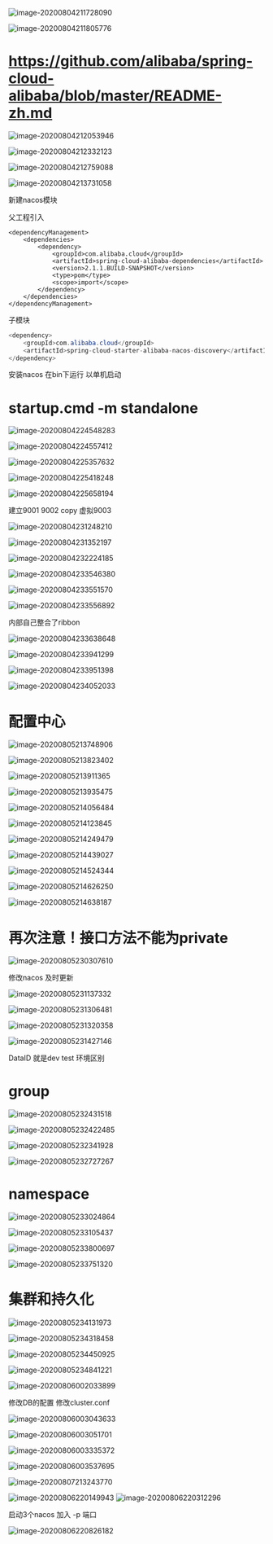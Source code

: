 ![image-20200804211728090](NACOS.assets/image-20200804211728090.png)

![image-20200804211805776](nacos.assets/image-20200804211805776.png)

# https://github.com/alibaba/spring-cloud-alibaba/blob/master/README-zh.md

![image-20200804212053946](nacos.assets/image-20200804212053946.png)

![image-20200804212332123](nacos.assets/image-20200804212332123.png)

![image-20200804212759088](nacos.assets/image-20200804212759088.png)

![image-20200804213731058](nacos.assets/image-20200804213731058.png)

新建nacos模块

父工程引入

```
<dependencyManagement>
    <dependencies>
        <dependency>
            <groupId>com.alibaba.cloud</groupId>
            <artifactId>spring-cloud-alibaba-dependencies</artifactId>
            <version>2.1.1.BUILD-SNAPSHOT</version>
            <type>pom</type>
            <scope>import</scope>
        </dependency>
    </dependencies>
</dependencyManagement>
```

子模块

```java
<dependency>
    <groupId>com.alibaba.cloud</groupId>
    <artifactId>spring-cloud-starter-alibaba-nacos-discovery</artifactId>
</dependency>
```

安装nacos   在bin下运行  以单机启动

# startup.cmd -m standalone

![image-20200804224548283](nacos.assets/image-20200804224548283.png)

![image-20200804224557412](nacos.assets/image-20200804224557412.png)

![image-20200804225357632](nacos.assets/image-20200804225357632.png)

![image-20200804225418248](nacos.assets/image-20200804225418248.png)

![image-20200804225658194](nacos.assets/image-20200804225658194.png)

建立9001  9002  copy  虚拟9003

![image-20200804231248210](nacos.assets/image-20200804231248210.png)

![image-20200804231352197](nacos.assets/image-20200804231352197.png)

![image-20200804232224185](nacos.assets/image-20200804232224185.png)

![image-20200804233546380](nacos.assets/image-20200804233546380.png)

![image-20200804233551570](nacos.assets/image-20200804233551570.png)

![image-20200804233556892](nacos.assets/image-20200804233556892.png)

内部自己整合了ribbon  

![image-20200804233638648](nacos.assets/image-20200804233638648.png)

![image-20200804233941299](nacos.assets/image-20200804233941299.png)

![image-20200804233951398](nacos.assets/image-20200804233951398.png)

![image-20200804234052033](nacos.assets/image-20200804234052033.png)

# 配置中心

![image-20200805213748906](nacos.assets/image-20200805213748906.png)

![image-20200805213823402](nacos.assets/image-20200805213823402.png)

![image-20200805213911365](nacos.assets/image-20200805213911365.png)

![image-20200805213935475](nacos.assets/image-20200805213935475.png)

![image-20200805214056484](nacos.assets/image-20200805214056484.png)

![image-20200805214123845](nacos.assets/image-20200805214123845.png)

![image-20200805214249479](nacos.assets/image-20200805214249479.png)

![image-20200805214439027](nacos.assets/image-20200805214439027.png)

![image-20200805214524344](nacos.assets/image-20200805214524344.png)

![image-20200805214626250](nacos.assets/image-20200805214626250.png)

![image-20200805214638187](nacos.assets/image-20200805214638187.png)

# 再次注意！接口方法不能为private

![image-20200805230307610](nacos.assets/image-20200805230307610.png)

修改nacos  及时更新

![image-20200805231137332](nacos.assets/image-20200805231137332.png)

![image-20200805231306481](nacos.assets/image-20200805231306481.png)

![image-20200805231320358](nacos.assets/image-20200805231320358.png)

![image-20200805231427146](nacos.assets/image-20200805231427146.png)

DataID 就是dev  test 环境区别

# group

![image-20200805232431518](nacos.assets/image-20200805232431518.png)

![image-20200805232422485](nacos.assets/image-20200805232422485.png)

![image-20200805232341928](nacos.assets/image-20200805232341928.png)

![image-20200805232727267](nacos.assets/image-20200805232727267.png)

# namespace

![image-20200805233024864](nacos.assets/image-20200805233024864.png)

![image-20200805233105437](nacos.assets/image-20200805233105437.png)

![image-20200805233800697](nacos.assets/image-20200805233800697.png)

![image-20200805233751320](nacos.assets/image-20200805233751320.png)

# 集群和持久化

![image-20200805234131973](nacos.assets/image-20200805234131973.png)

![image-20200805234318458](nacos.assets/image-20200805234318458.png)

![image-20200805234450925](nacos.assets/image-20200805234450925.png)

![image-20200805234841221](nacos.assets/image-20200805234841221.png)

![image-20200806002033899](nacos.assets/image-20200806002033899.png)

修改DB的配置  修改cluster.conf

![image-20200806003043633](nacos.assets/image-20200806003043633.png)

![image-20200806003051701](nacos.assets/image-20200806003051701.png)

![image-20200806003335372](nacos.assets/image-20200806003335372.png)

![image-20200806003537695](nacos.assets/image-20200806003537695.png)

![image-20200807213243770](nacos.assets/image-20200807213243770.png)



![image-20200806220149943](nacos.assets/image-20200806220149943.png) ![image-20200806220312296](nacos.assets/image-20200806220312296.png)

启动3个nacos 加入 -p 端口

![image-20200806220826182](nacos.assets/image-20200806220826182.png)